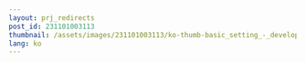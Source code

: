 ```yaml
---
layout: prj_redirects
post_id: 231101003113
thumbnail: /assets/images/231101003113/ko-thumb-basic_setting_-_developer-visual-studio-code.png
lang: ko
---
```

